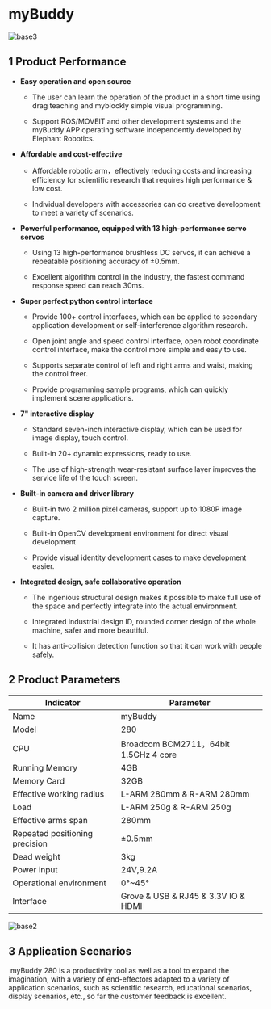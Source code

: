 # myBuddy

![base3](../resourse/17-myBuddy/robot/DSC00613-4.jpg)

## 1  Product Performance

- **Easy operation and open source**
  - The user can learn the operation of the product in a short time using drag teaching and myblockly simple visual programming.

  - Support ROS/MOVEIT and other development systems and the myBuddy APP operating software independently developed by Elephant Robotics.

- **Affordable and cost-effective**

  - Affordable robotic arm，effectively reducing costs and increasing efficiency for scientific research that requires high performance & low cost.

  - Individual developers with accessories can do creative development to meet a variety of scenarios.

- **Powerful performance, equipped with 13 high-performance servo servos**

  - Using 13 high-performance brushless DC servos, it can achieve a repeatable positioning accuracy of ±0.5mm.
  
  - Excellent algorithm control in the industry, the fastest command response speed can reach 30ms.

- **Super perfect python control interface**

  - Provide 100+ control interfaces, which can be applied to secondary application development or self-interference algorithm research.

  - Open joint angle and speed control interface, open robot coordinate control interface, make the control more simple and easy to use.


  - Supports separate control of left and right arms and waist, making the control freer.


  - Provide programming sample programs, which can quickly implement scene applications.

- **7" interactive display**

  - Standard seven-inch interactive display, which can be used for image display, touch control.

  - Built-in 20+ dynamic expressions, ready to use.

  - The use of high-strength wear-resistant surface layer improves the service life of the touch screen.

- **Built-in camera and driver library**
  - Built-in two 2 million pixel cameras, support up to 1080P image capture.
  
  - Built-in OpenCV development environment for direct visual development
  - Provide visual identity development cases to make development easier.

- **Integrated design, safe collaborative operation**

  - The ingenious structural design makes it possible to make full use of the space and perfectly integrate into the actual environment.

  - Integrated industrial design ID, rounded corner design of the whole machine, safer and more beautiful.

  - It has anti-collision detection function so that it can work with people safely.

## 2 Product Parameters

| Indicator                      | Parameter |
| ------------------------------ | ----------------- |
| Name                           | myBuddy |
| Model                          |  280      |
| CPU                            |  Broadcom BCM2711，64bit 1.5GHz 4 core      |
| Running Memory                 |       4GB           |
| Memory   Card                  |       32GB          |
| Effective working radius       | L-ARM 280mm & R-ARM 280mm          |
| Load                           | L-ARM 250g & R-ARM 250g            |
| Effective arms span            | 280mm          |
| Repeated positioning precision | ±0.5mm          |
| Dead weight                    | 3kg      |
| Power input                    | 24V,9.2A       |
| Operational environment        | 0°~45°          |
| Interface                      | Grove & USB & RJ45 & 3.3V IO & HDMI |  

![base2](../resourse/17-myBuddy/robot/DSC00574.JPG)

## 3  Application Scenarios

​  myBuddy 280 is a productivity tool as well as a tool to expand the imagination, with a variety of end-effectors adapted to a variety of application scenarios, such as scientific research, educational scenarios, display scenarios, etc., so far the customer feedback is excellent.
